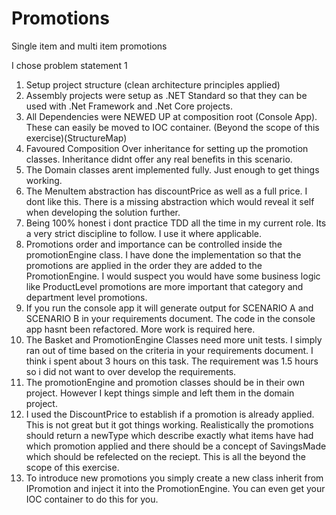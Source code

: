 # Promotions
Single item and multi item promotions

I chose problem statement 1

1) Setup project structure (clean architecture principles applied)
2) Assembly projects were setup as .NET Standard so that they can be used with .Net Framework and .Net Core projects. 
3) All Dependencies were NEWED UP at composition root (Console App). These can easily be moved to IOC container. (Beyond the scope of this exercise)(StructureMap)
4) Favoured Composition Over inheritance for setting up the promotion classes. Inheritance didnt offer any real benefits in this scenario. 
5) The Domain classes arent implemented fully. Just enough to get things working. 
6) The MenuItem abstraction has discountPrice as well as a full price. I dont like this. There is a missing abstraction which would reveal it self when developing the solution further. 
7) Being 100% honest i dont practice TDD all the time in my current role. Its a very strict discipline to follow. I use it where applicable.
8) Promotions order and importance can be controlled inside the promotionEngine class. I have done the implementation so that the promotions are applied in the order they 
are added to the PromotionEngine. I would suspect you would have some business logic like ProductLevel promotions are more important that category and department level promotions.
9) If you run the console app it will generate output for SCENARIO A and SCENARIO B in your requirements document. The code in the console app hasnt been refactored. More work is required here. 
10) The Basket and PromotionEngine Classes need more unit tests. I simply ran out of time based on the criteria in your requirements document. I think i spent about 3 hours on this task. The requirement was 1.5 hours so i did not want to over develop the requirements. 
11) The promotionEngine and promotion classes should be in their own project. However I kept things simple and left them in the domain project.
12) I used the DiscountPrice to establish if a promotion is already applied. This is not great but it got things working. Realistically the promotions should return a newType which describe exactly what items have had which promotion applied and there should be a concept of SavingsMade which should be refelected on the reciept. This is all the beyond the scope of this exercise.
13) To introduce new promotions you simply create a new class inherit from IPromotion and inject it into the PromotionEngine. You can even get your IOC container to do this for you.     
